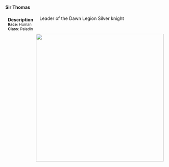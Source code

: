 ####  Sir Thomas

<div class="well" style="float:left; padding:4px 8px 4px 8px; margin-right:12px; margin-bottom: 0px">
    <strong>Description</strong><br>
    <small>
        <strong>Race</strong>: Human<br>
        <strong>Class</strong>: Paladin<br>
        <!-- <strong>Background</strong>: Sage<br> -->
        <!-- <strong>Alignment</strong>: Chaotic Good<br> -->
        <!-- <strong>Age</strong>: 40<br> -->
        <!-- <strong>Height</strong>: 3'8"<br> -->
        <!-- <strong>Weight</strong>: 40 lbs<br> -->
        <!-- <strong>Favored Weapon</strong> Abacus<br> -->
        <!-- <strong>Favored Skills</strong> Potion making<br> -->
    </small>
</div>

Leader of the Dawn Legion
Silver knight



<div class="span3" style="float:right; padding: 4px 8px 4px 8px;">
    <img src="/static/images/sir_thomas_silver_knight.jpg" height="auto" width="400px">
</div>

